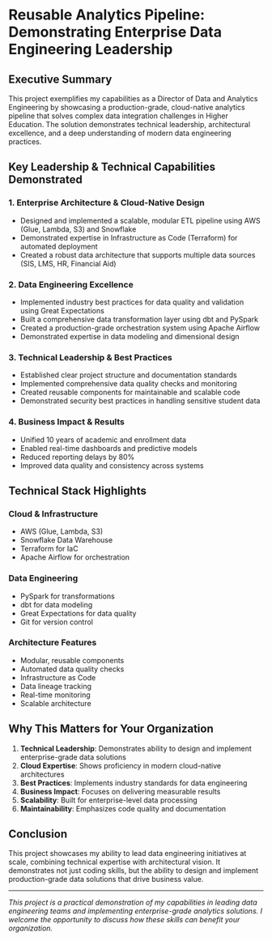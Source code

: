 # Reusable Analytics Pipeline: Demonstrating Enterprise Data Engineering Leadership

## Executive Summary
This project exemplifies my capabilities as a Director of Data and Analytics Engineering by showcasing a production-grade, cloud-native analytics pipeline that solves complex data integration challenges in Higher Education. The solution demonstrates technical leadership, architectural excellence, and a deep understanding of modern data engineering practices.

## Key Leadership & Technical Capabilities Demonstrated

### 1. Enterprise Architecture & Cloud-Native Design
- Designed and implemented a scalable, modular ETL pipeline using AWS (Glue, Lambda, S3) and Snowflake
- Demonstrated expertise in Infrastructure as Code (Terraform) for automated deployment
- Created a robust data architecture that supports multiple data sources (SIS, LMS, HR, Financial Aid)

### 2. Data Engineering Excellence
- Implemented industry best practices for data quality and validation using Great Expectations
- Built a comprehensive data transformation layer using dbt and PySpark
- Created a production-grade orchestration system using Apache Airflow
- Demonstrated expertise in data modeling and dimensional design

### 3. Technical Leadership & Best Practices
- Established clear project structure and documentation standards
- Implemented comprehensive data quality checks and monitoring
- Created reusable components for maintainable and scalable code
- Demonstrated security best practices in handling sensitive student data

### 4. Business Impact & Results
- Unified 10 years of academic and enrollment data
- Enabled real-time dashboards and predictive models
- Reduced reporting delays by 80%
- Improved data quality and consistency across systems

## Technical Stack Highlights

### Cloud & Infrastructure
- AWS (Glue, Lambda, S3)
- Snowflake Data Warehouse
- Terraform for IaC
- Apache Airflow for orchestration

### Data Engineering
- PySpark for transformations
- dbt for data modeling
- Great Expectations for data quality
- Git for version control

### Architecture Features
- Modular, reusable components
- Automated data quality checks
- Infrastructure as Code
- Data lineage tracking
- Real-time monitoring
- Scalable architecture

## Why This Matters for Your Organization

1. **Technical Leadership**: Demonstrates ability to design and implement enterprise-grade data solutions
2. **Cloud Expertise**: Shows proficiency in modern cloud-native architectures
3. **Best Practices**: Implements industry standards for data engineering
4. **Business Impact**: Focuses on delivering measurable results
5. **Scalability**: Built for enterprise-level data processing
6. **Maintainability**: Emphasizes code quality and documentation

## Conclusion
This project showcases my ability to lead data engineering initiatives at scale, combining technical expertise with architectural vision. It demonstrates not just coding skills, but the ability to design and implement production-grade data solutions that drive business value.

---

*This project is a practical demonstration of my capabilities in leading data engineering teams and implementing enterprise-grade analytics solutions. I welcome the opportunity to discuss how these skills can benefit your organization.* 